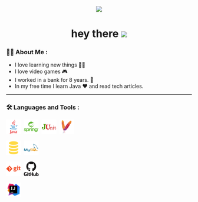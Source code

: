 <div id="header" align="center">
  <img src="https://media.giphy.com/media/UU7HChJUauMKBZ7aGs/giphy.gif" width="400"/>
</div>

<h1>
 <div align="center">
  hey there
  <img src="https://media.giphy.com/media/hvRJCLFzcasrR4ia7z/giphy.gif" width="30px"/>
   </div>
</h1>


### :woman_technologist: About Me :

 - I love learning new things :student:
 - I love video games :video_game:
 - I worked in a bank for 8 years.	:bank:
 - In my free time I learn Java 	:heart: and read tech articles.

---

### :hammer_and_wrench: Languages and Tools :

<div>
  
  <img src="https://github.com/MaltsevaElena/MaltsevaElena/blob/main/icons/java-original-wordmark.svg" title="Java" alt="Java" width="40" height="40"/>&nbsp;
  <img src="https://github.com/MaltsevaElena/MaltsevaElena/blob/main/icons/spring-original-wordmark.svg" title="Spring" alt="Spring" width="40" height="40"/>&nbsp;
  <img src="https://github.com/MaltsevaElena/MaltsevaElena/blob/main/icons/874086.png" title="JUnit" alt="JUnit" width="40" height="40"/>&nbsp;
 <img src="https://github.com/MaltsevaElena/MaltsevaElena/blob/main/icons/file_type_maven_icon_130397.png" title="Maven" alt="Maven" width="40" height="40"/>&nbsp;
  
 <img src="https://github.com/MaltsevaElena/MaltsevaElena/blob/main/icons/file_type_sql_icon_130152.png" title="SQL" alt="SQL" width="40" height="40"/>&nbsp;
 <img src="https://github.com/MaltsevaElena/MaltsevaElena/blob/main/icons/mysql-original-wordmark.svg" title="MySQL" alt="MySQL" width="40" height="40"/>&nbsp;
  
 <img src="https://github.com/MaltsevaElena/MaltsevaElena/blob/main/icons/git-plain-wordmark.svg" title="GIT" alt="GIT" width="40" height="40"/>&nbsp;
 <img src="https://github.com/MaltsevaElena/MaltsevaElena/blob/main/icons/github-original-wordmark.svg" title="GitHub" alt="GitHub" width="40" height="40"/>&nbsp;
    
 <img src="https://github.com/MaltsevaElena/MaltsevaElena/blob/main/icons/icons8-intellij-idea-48.png" title="Idea" alt="Idea" width="40" height="40"/>&nbsp;
  
</div>
